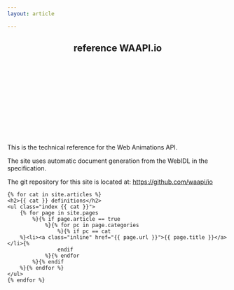 ```yaml
---
layout: article

---
```

<article class="index">
	<header class="landmark">
		<h1 class="title">
			<span class="type">reference</span>
			<span class="name">
				WAAPI.io
				<svg class="underline"><rect fill="url('#wall')" width="100%" height="100%"/></svg>
			</span>
		</h1>
	</header>
	<p>
		This is the technical reference for the Web Animations API.
	</p>
	<p>
		The site uses automatic document generation from the WebIDL in the specification.
	</p>
	<p>
		The git repository for this site is located at: <a class="inline" href="https://github.com/waapi/io">https://github.com/waapi/io</a>
	</p>
	
	
	{% for cat in site.articles %}
	<h2>{{ cat }} definitions</h2>
	<ul class="index {{ cat }}">
		{% for page in site.pages
			%}{% if page.article == true
				%}{% for pc in page.categories
					%}{% if pc == cat
		%}<li><a class="inline" href="{{ page.url }}">{{ page.title }}</a></li>{%
					endif
				%}{% endfor
			%}{% endif
		%}{% endfor %}
	</ul>
	{% endfor %}
</article>
